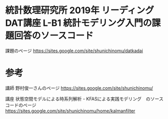 # 統計数理研究所 2019年 リーディングDAT講座 L-B1 統計モデリング入門の課題回答のソースコード

課題のページ
https://sites.google.com/site/shunichinomu/datkadai

# 参考
講師 野村俊一さんのページ
https://sites.google.com/site/shunichinomu/

講座 状態空間モデルによる時系列解析 - KFASによる実践モデリング　のソースコードのページ
https://sites.google.com/site/shunichinomu/home/kalmanfilter
